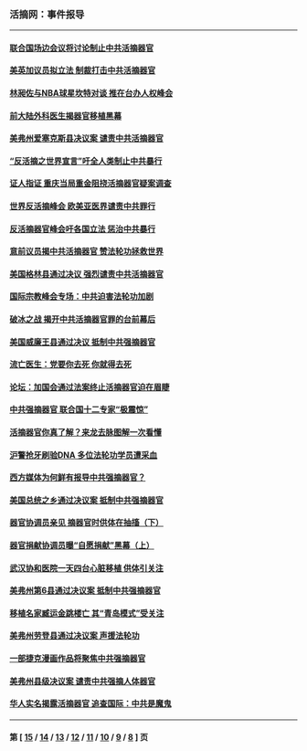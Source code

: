 ### 活摘网：事件报导
---
#### [联合国场边会议将讨论制止中共活摘器官](../../pages/nf5877/n13656361.md?04230430) 
#### [美英加议员拟立法 制裁打击中共活摘器官](../../pages/nf5877/n13430251.md?04230430) 
#### [林昶佐与NBA球星坎特对谈 推在台办人权峰会](../../pages/nf5877/n13414467.md?04230430) 
#### [前大陆外科医生揭器官移植黑幕](../../pages/nf5877/n13401416.md?04230430) 
#### [美弗州爱塞克斯县决议案 谴责中共活摘器官](../../pages/nf5877/n13320919.md?04230430) 
#### [“反活摘之世界宣言”吁全人类制止中共暴行](../../pages/nf5877/n13259730.md?04230430) 
#### [证人指证 重庆当局重金阻挠活摘器官疑案调查](../../pages/nf5877/n13259127.md?04230430) 
#### [世界反活摘峰会 欧美亚医界谴责中共罪行](../../pages/nf5877/n13253550.md?04230430) 
#### [反活摘器官峰会吁各国立法 惩治中共暴行](../../pages/nf5877/n13245052.md?04230430) 
#### [意前议员揭中共活摘器官 赞法轮功拯救世界](../../pages/nf5877/n13203445.md?04230430) 
#### [美国格林县通过决议 强烈谴责中共活摘器官](../../pages/nf5877/n13119367.md?04230430) 
#### [国际宗教峰会专场：中共迫害法轮功加剧](../../pages/nf5877/n13088279.md?04230430) 
#### [破冰之战 揭开中共活摘器官罪的台前幕后](../../pages/nf5877/n13082457.md?04230430) 
#### [美国威廉王县通过决议 抵制中共强摘器官](../../pages/nf5877/n13056521.md?04230430) 
#### [流亡医生：党要你去死 你就得去死](../../pages/nf5877/n13052835.md?04230430) 
#### [论坛：加国会通过法案终止活摘器官迫在眉睫](../../pages/nf5877/n13029839.md?04230430) 
#### [中共强摘器官 联合国十二专家“极震惊”](../../pages/nf5877/n13024313.md?04230430) 
#### [活摘器官你真了解？来龙去脉图解一次看懂](../../pages/nf5877/n13013820.md?04230430) 
#### [沪警抢牙刷验DNA 多位法轮功学员遭采血](../../pages/nf5877/n12969218.md?04230430) 
#### [西方媒体为何鲜有报导中共强摘器官？](../../pages/nf5877/n12932034.md?04230430) 
#### [美国总统之乡通过决议案 抵制中共强摘器官](../../pages/nf5877/n12908242.md?04230430) 
#### [器官协调员亲见 摘器官时供体在抽搐（下）](../../pages/nf5877/n12898622.md?04230430) 
#### [器官捐献协调员曝“自愿捐献”黑幕（上）](../../pages/nf5877/n12878830.md?04230430) 
#### [武汉协和医院一天四台心脏移植 供体引关注](../../pages/nf5877/n12863175.md?04230430) 
#### [美弗州第6县通过决议案 抵制中共强摘器官](../../pages/nf5877/n12805218.md?04230430) 
#### [移植名家臧运金跳楼亡 其“青岛模式”受关注](../../pages/nf5877/n12803746.md?04230430) 
#### [美弗州劳登县通过决议案 声援法轮功](../../pages/nf5877/n12785715.md?04230430) 
#### [一部捷克漫画作品将聚焦中共强摘器官](../../pages/nf5877/n12785954.md?04230430) 
#### [美弗州县级决议案 谴责中共强摘人体器官](../../pages/nf5877/n12721290.md?04230430) 
#### [华人实名揭露活摘器官 追查国际：中共是魔鬼](../../pages/nf5877/n12691724.md?04230430) 

---
#### 第 [ [15](./15.md?04230430) / [14](./14.md?04230430) / [13](./13.md?04230430) / [12](./12.md?04230430) / [11](./11.md?04230430) / [10](./10.md?04230430) / [9](./9.md?04230430) / [8](./8.md?04230430) ] 页
